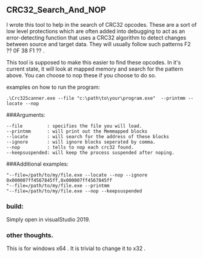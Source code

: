## CRC32_Search_And_NOP

I wrote this tool to help in the search of CRC32 opcodes. These are a sort of low
level protections which are often added into debugging to act as an error-detecting
function that uses a CRC32 algorithm to detect changes between source and target data.
They will usually follow such patterns F2 ?? 0F 38 F1 ?? .


This tool is supposed to make this easier to find these opcodes. In it's current
state, it will look at mapped memory and search for the pattern above. You can
choose to nop these if you choose to do so.

examples on how to run the program:

```
.\Crc32Scanner.exe --file "c:\path\to\your\program.exe"  --printmm --locate --nop
```

###Arguments:
```
--file         : specifies the file you will load.
--printmm      : will print out the Memmapped blocks
--locate       : will search for the address of these blocks
--ignore       : will ignore blocks seperated by comma.
--nop          : tells to nop each crc32 found.
--keepsuspended: will keep the process suspended after noping.
```


###Additional examples:
 ```
"--file=/path/to/my/file.exe --locate --nop --ignore 0x000007ff4567845ff,0x000007ff4567845ff
"--file=/path/to/my/file.exe --printmm
"--file=/path/to/my/file.exe --nop --keepsuspended
```

### build:
Simply open in visualStudio 2019.

### other thoughts.
This is for windows x64 . It is trivial to change it to x32 .
